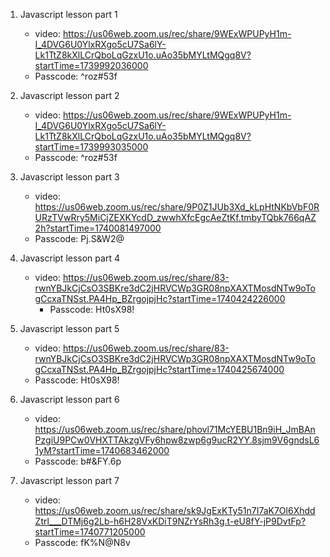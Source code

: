 1. Javascript lesson part 1  
   * video: https://us06web.zoom.us/rec/share/9WExWPUPyH1m-I_4DVG6U0YlxRXgo5cU7Sa6lY-Lk1TtZ8kXlLCrQboLqGzxU1o.uAo35bMYLtMQgq8V?startTime=1739992036000
    * Passcode: ^roz#53f

2. Javascript lesson part 2
   * video: https://us06web.zoom.us/rec/share/9WExWPUPyH1m-I_4DVG6U0YlxRXgo5cU7Sa6lY-Lk1TtZ8kXlLCrQboLqGzxU1o.uAo35bMYLtMQgq8V?startTime=1739993035000
    * Passcode: ^roz#53f


3. Javascript lesson part 3
   * video: https://us06web.zoom.us/rec/share/9P0Z1JUb3Xd_kLpHtNKbVbF0RURzTVwRry5MiCjZEXKYcdD_zwwhXfcEgcAeZtKf.tmbyTQbk766qAZ2h?startTime=1740081497000
   * Passcode: Pj.S&W2@

4. Javascript lesson part 4
   * video: https://us06web.zoom.us/rec/share/83-rwnYBJkCjCsO3SBKre3dC2jHRVCWp3GR08npXAXTMosdNTw9oTogCcxaTNSst.PA4Hp_BZrgojpjHc?startTime=1740424226000
      * Passcode: Ht0sX98!

5. Javascript lesson part 5
      * video: https://us06web.zoom.us/rec/share/83-rwnYBJkCjCsO3SBKre3dC2jHRVCWp3GR08npXAXTMosdNTw9oTogCcxaTNSst.PA4Hp_BZrgojpjHc?startTime=1740425674000
      * Passcode: Ht0sX98!

6. Javascript lesson part 6
      * video: https://us06web.zoom.us/rec/share/phovl71McYEBU1Bn9iH_JmBAnPzgiU9PCw0VHXTTAkzgVFy6hpw8zwp6g9ucR2YY.8sjm9V6gndsL61yM?startTime=1740683462000
      * Passcode: b#&FY.6p
7. Javascript lesson part 7
      * video: https://us06web.zoom.us/rec/share/sk9JgExKTy51n7I7aK7Ol6XhddZtrl___DTMj6g2Lb-h6H28VxKDiT9NZrYsRh3g.t-eU8fY-jP9DvtFp?startTime=1740771205000
      * Passcode: fK%N@N8v